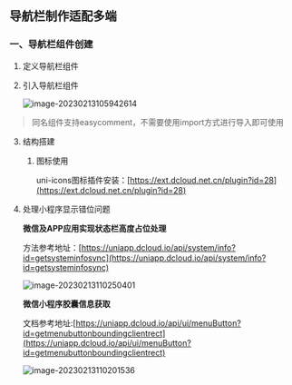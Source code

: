## 导航栏制作适配多端



### 一、导航栏组件创建

1. 定义导航栏组件

2. 引入导航栏组件

   ![image-20230213105942614](https://duyi-bucket.oss-cn-beijing.aliyuncs.com/uni/202302131059734.png)


> 同名组件支持easycomment，不需要使用import方式进行导入即可使用

3. 结构搭建

   1. 图标使用

      uni-icons图标插件安装：[https://ext.dcloud.net.cn/plugin?id=28](https://ext.dcloud.net.cn/plugin?id=28)

4. 处理小程序显示错位问题

   **微信及APP应用实现状态栏高度占位处理**

   方法参考地址：[https://uniapp.dcloud.io/api/system/info?id=getsysteminfosync](https://uniapp.dcloud.io/api/system/info?id=getsysteminfosync)

   ![image-20230213110250401](https://duyi-bucket.oss-cn-beijing.aliyuncs.com/uni/202302131102450.png)

   **微信小程序胶囊信息获取**

   文档参考地址:[https://uniapp.dcloud.io/api/ui/menuButton?id=getmenubuttonboundingclientrect](https://uniapp.dcloud.io/api/ui/menuButton?id=getmenubuttonboundingclientrect)

   ![image-20230213110201536](https://duyi-bucket.oss-cn-beijing.aliyuncs.com/uni/202302131102606.png)
